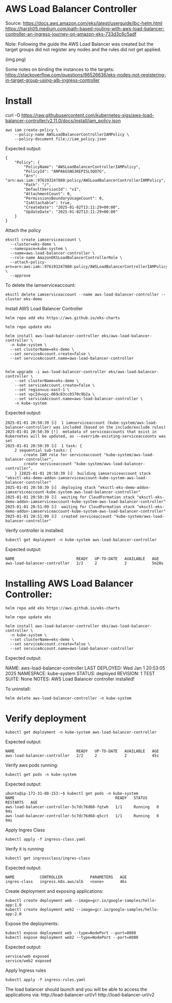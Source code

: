 # AWS Load Balancer Controller

Source:
https://docs.aws.amazon.com/eks/latest/userguide/lbc-helm.html
https://harsh05.medium.com/path-based-routing-with-aws-load-balancer-controller-an-ingress-journey-on-amazon-eks-733d3c6c5adf

Note: Following the guide the AWS Load Balancer was created but the target groups did not
register any nodes and the rules did not get applied.

(img.png)

Some notes on binding the instances to the targets:
https://stackoverflow.com/questions/66526636/eks-nodes-not-registering-in-target-group-using-alb-ingress-controller

# Install

curl -O https://raw.githubusercontent.com/kubernetes-sigs/aws-load-balancer-controller/v2.11.0/docs/install/iam_policy.json

```
aws iam create-policy \
    --policy-name AWSLoadBalancerControllerIAMPolicy \
    --policy-document file://iam_policy.json
```

Expected output:

```
{
    "Policy": {
        "PolicyName": "AWSLoadBalancerControllerIAMPolicy",
        "PolicyId": "ANPA6GSNG3KEPISL5QO7G",
        "Arn": "arn:aws:iam::976193247880:policy/AWSLoadBalancerControllerIAMPolicy",
        "Path": "/",
        "DefaultVersionId": "v1",
        "AttachmentCount": 0,
        "PermissionsBoundaryUsageCount": 0,
        "IsAttachable": true,
        "CreateDate": "2025-01-02T13:11:29+00:00",
        "UpdateDate": "2025-01-02T13:11:29+00:00"
    }
}
```

Attach the policy

```
eksctl create iamserviceaccount \
  --cluster=eks-demo \
  --namespace=kube-system \
  --name=aws-load-balancer-controller \
  --role-name AmazonEKSLoadBalancerControllerRole \
  --attach-policy-arn=arn:aws:iam::976193247880:policy/AWSLoadBalancerControllerIAMPolicy \
  --approve
```

To delete the iamserviceaccount:

```
eksctl delete iamserviceaccount --name aws-load-balancer-controller --cluster eks-demo
```

Install AWS Load Balancer Controller

```
helm repo add eks https://aws.github.io/eks-charts

helm repo update eks

helm install aws-load-balancer-controller eks/aws-load-balancer-controller \
  -n kube-system \
  --set clusterName=eks-demo \
  --set serviceAccount.create=false \
  --set serviceAccount.name=aws-load-balancer-controller
  
  
helm upgrade -i aws-load-balancer-controller eks/aws-load-balancer-controller \
    --set clusterName=eks-demo \
    --set serviceAccount.create=false \
    --set region=us-east-1 \
    --set vpcId=vpc-069c83cc0370c9b2a \
    --set serviceAccount.name=aws-load-balancer-controller \
    -n kube-system  
```

Expected output:

```
2025-01-01 20:50:39 [ℹ]  1 iamserviceaccount (kube-system/aws-load-balancer-controller) was included (based on the include/exclude rules)
2025-01-01 20:50:39 [!]  metadata of serviceaccounts that exist in Kubernetes will be updated, as --override-existing-serviceaccounts was set
2025-01-01 20:50:39 [ℹ]  1 task: { 
    2 sequential sub-tasks: { 
        create IAM role for serviceaccount "kube-system/aws-load-balancer-controller",
        create serviceaccount "kube-system/aws-load-balancer-controller",
    } }2025-01-01 20:50:39 [ℹ]  building iamserviceaccount stack "eksctl-eks-demo-addon-iamserviceaccount-kube-system-aws-load-balancer-controller"
2025-01-01 20:50:39 [ℹ]  deploying stack "eksctl-eks-demo-addon-iamserviceaccount-kube-system-aws-load-balancer-controller"
2025-01-01 20:50:39 [ℹ]  waiting for CloudFormation stack "eksctl-eks-demo-addon-iamserviceaccount-kube-system-aws-load-balancer-controller"
2025-01-01 20:51:09 [ℹ]  waiting for CloudFormation stack "eksctl-eks-demo-addon-iamserviceaccount-kube-system-aws-load-balancer-controller"
2025-01-01 20:51:09 [ℹ]  created serviceaccount "kube-system/aws-load-balancer-controller"
```

Verify controller is installed:

```
kubectl get deployment -n kube-system aws-load-balancer-controller
```

Expected output:

```
NAME                           READY   UP-TO-DATE   AVAILABLE   AGE
aws-load-balancer-controller   2/2     2            2           5m20s
```

# Installing AWS Load Balancer Controller:

```
helm repo add eks https://aws.github.io/eks-charts

helm repo update eks

helm install aws-load-balancer-controller eks/aws-load-balancer-controller \
  -n kube-system \
  --set clusterName=eks-demo \
  --set serviceAccount.create=false \
  --set serviceAccount.name=aws-load-balancer-controller
```

Expected output:

NAME: aws-load-balancer-controller
LAST DEPLOYED: Wed Jan  1 20:53:05 2025
NAMESPACE: kube-system
STATUS: deployed
REVISION: 1
TEST SUITE: None
NOTES:
AWS Load Balancer controller installed!

To uninstall:

```
helm delete aws-load-balancer-controller -n kube-system
```

# Verify deployment

```
kubectl get deployment -n kube-system aws-load-balancer-controller
```

Expected output:

```
NAME                           READY   UP-TO-DATE   AVAILABLE   AGE
aws-load-balancer-controller   2/2     2            2           45s
```

Verify aws pods running:

```
kubectl get pods -n kube-system
```

Expected output:

```
ubuntu@ip-172-31-88-153:~$ kubectl get pods -n kube-system
NAME                                            READY   STATUS    RESTARTS   AGE
aws-load-balancer-controller-5c7dc76d68-fqtwh   1/1     Running   0          94s
aws-load-balancer-controller-5c7dc76d68-q5cct   1/1     Running   0          94s
```

Apply Ingres Class

```
kubectl apply -f ingress-class.yaml
```

Verify it is running

```
kubectl get ingressclass/ingres-class
```

Expected output:

```
NAME           CONTROLLER            PARAMETERS   AGE
ingres-class   ingress.k8s.aws/alb   <none>       46s
```

Create deployment and exposing applications:

```
kubectl create deployment web --image=gcr.io/google-samples/hello-app:1.0
kubectl create deployment web2 --image=gcr.io/google-samples/hello-app:2.0
```

Expose the deployments:

```
kubectl expose deployment web --type=NodePort --port=8080
kubectl expose deployment web2 --type=NodePort --port=8080 
```

Expected output:

```
service/web exposed
service/web2 exposed
```

Apply Ingress rules

```
kubectl apply -f ingress-rules.yaml
```

The load balancer should launch and you will be able to access the applications via:
http://load-balancer-url/v1
http://load-balancer-url/v2
